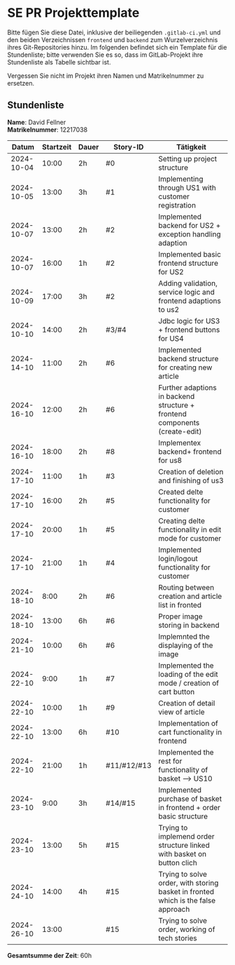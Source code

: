 # SE PR Projekttemplate

Bitte fügen Sie diese Datei, inklusive der beiliegenden `.gitlab-ci.yml` und den beiden Verzeichnissen `frontend` und `backend` zum Wurzelverzeichnis ihres Git-Repositories hinzu.
Im folgenden befindet sich ein Template für die Stundenliste; bitte verwenden Sie es so, dass im GitLab-Projekt ihre Stundenliste als Tabelle sichtbar ist.

Vergessen Sie nicht im Projekt ihren Namen und Matrikelnummer zu ersetzen.

## Stundenliste

**Name**: David Fellner\
**Matrikelnummer**: 12217038

| Datum      | Startzeit | Dauer | Story-ID    | Tätigkeit                                                                  |
|------------|-----------|-------|-------------|----------------------------------------------------------------------------|
| 2024-10-04 | 10:00     | 2h    | #0          | Setting up project structure                                               |
| 2024-10-05 | 13:00     | 3h    | #1          | Implementing through US1 with customer registration                        |
| 2024-10-07 | 13:00     | 2h    | #2          | Implemented backend for US2 + exception handling adaption                  |
| 2024-10-07 | 16:00     | 1h    | #2          | Implemented basic frontend structure for US2                               |
| 2024-10-09 | 17:00     | 3h    | #2          | Adding validation, service logic and frontend adaptions to us2             |
| 2024-10-10 | 14:00     | 2h    | #3/#4       | Jdbc logic for US3 + frontend buttons for US4                              |
| 2024-14-10 | 11:00     | 2h    | #6          | Implemented backend structure for creating new article                     |
| 2024-16-10 | 12:00     | 2h    | #6          | Further adaptions in backend structure + frontend components (create-edit) |
| 2024-16-10 | 18:00     | 2h    | #8          | Implementex backend+ frontend for us8                                      |
| 2024-17-10 | 11:00     | 1h    | #3          | Creation of deletion and finishing of us3                                  |
| 2024-17-10 | 16:00     | 2h    | #5          | Created delte functionality for customer                                   |
| 2024-17-10 | 20:00     | 1h    | #5          | Creating delte functionality in edit mode for customer                     |
| 2024-17-10 | 21:00     | 1h    | #4          | Implemented login/logout functionality for customer                        |
| 2024-18-10 | 8:00      | 2h    | #6          | Routing between creation and article list in fronted                       |
| 2024-18-10 | 13:00     | 6h    | #6          | Proper image storing in backend                                            |
| 2024-21-10 | 10:00     | 6h    | #6          | Implemnted the displaying of the image                                     |
| 2024-22-10 | 9:00      | 1h    | #7          | Implemented the loading of the edit mode / creation of cart button         |
| 2024-22-10 | 10:00     | 1h    | #9          | Creation of detail view of article                                         |
| 2024-22-10 | 13:00     | 6h    | #10         | Implementation of cart functionality in frontend                           |
| 2024-22-10 | 21:00     | 1h    | #11/#12/#13 | Implemented the rest for functionality of basket --> US10|
| 2024-23-10 | 9:00      | 3h    | #14/#15     |Implemented purchase of basket in frontend + order basic structure|
| 2024-23-10 | 13:00     | 5h    | #15         |Trying to implemend order structure linked with basket on button clich|
| 2024-24-10 | 14:00     | 4h    | #15         |Trying to solve order, with storing basket in fronted which is the false approach|
| 2024-26-10 | 13:00     |       | #15         |Trying to solve order, working of tech stories







**Gesamtsumme der Zeit**: 60h
